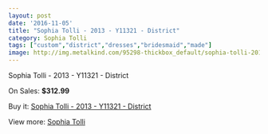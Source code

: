 ```yaml
---
layout: post
date: '2016-11-05'
title: "Sophia Tolli - 2013 - Y11321 - District"
category: Sophia Tolli
tags: ["custom","district","dresses","bridesmaid","made"]
image: http://img.metalkind.com/95298-thickbox_default/sophia-tolli-2013-y11321-district.jpg
---
```

Sophia Tolli - 2013 - Y11321 - District

On Sales: **$312.99**
<a href="https://www.metalkind.com/en/sophia-tolli/22193-sophia-tolli-2013-y11321-district.html"><amp-img layout="responsive" width="600" height="600" src="//img.metalkind.com/95298-thickbox_default/sophia-tolli-2013-y11321-district.jpg" alt="Sophia Tolli - 2013 - Y11321 - District 0" /></a>
<a href="https://www.metalkind.com/en/sophia-tolli/22193-sophia-tolli-2013-y11321-district.html"><amp-img layout="responsive" width="600" height="600" src="//img.metalkind.com/95299-thickbox_default/sophia-tolli-2013-y11321-district.jpg" alt="Sophia Tolli - 2013 - Y11321 - District 1" /></a>

Buy it: [Sophia Tolli - 2013 - Y11321 - District](https://www.metalkind.com/en/sophia-tolli/22193-sophia-tolli-2013-y11321-district.html "Sophia Tolli - 2013 - Y11321 - District")

View more: [Sophia Tolli](https://www.metalkind.com/en/184-sophia-tolli "Sophia Tolli")